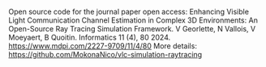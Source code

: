 Open source code for the journal paper open access: Enhancing Visible Light Communication Channel Estimation in Complex 3D Environments: An Open-Source Ray Tracing Simulation Framework. V Georlette, N Vallois, V Moeyaert, B Quoitin. Informatics 11 (4), 80 2024.
https://www.mdpi.com/2227-9709/11/4/80
More details: https://github.com/MokonaNico/vlc-simulation-raytracing

